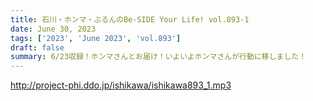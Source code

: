 ```yaml
---
title: 石川・ホンマ・ぶるんのBe-SIDE Your Life! vol.893-1
date: June 30, 2023
tags: ['2023', 'June 2023', 'vol.893']
draft: false
summary: 6/23収録！ホンマさんとお届け！いよいよホンマさんが行動に移しました！
---
```


http://project-phi.ddo.jp/ishikawa/ishikawa893_1.mp3